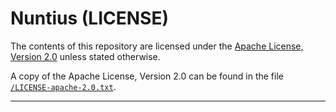 <!-- Author (Created): Roger "Equah" Hürzeler -->
<!-- Date (Created): 12020.01.05 HE -->
<!-- License: apache-2.0 -->

**Nuntius (LICENSE)**
================================================================================

The contents of this repository are licensed under the [Apache License, Version 2.0](http://www.apache.org/licenses/LICENSE-2.0) unless stated otherwise.

A copy of the Apache License, Version 2.0 can be found in the file [`/LICENSE-apache-2.0.txt`](https://github.com/TheEquah/Nuntius/blob/master/LICENSE-apache-2.0.txt).

--------------------------------------------------------------------------------
